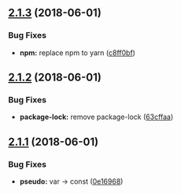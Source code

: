 <a name="2.1.3"></a>
## [2.1.3](https://github.com/inoutch/semantic-release-demo/compare/v2.1.2...v2.1.3) (2018-06-01)


### Bug Fixes

* **npm:** replace npm to yarn ([c8ff0bf](https://github.com/inoutch/semantic-release-demo/commit/c8ff0bf))

<a name="2.1.2"></a>
## [2.1.2](https://github.com/inoutch/semantic-release-demo/compare/v2.1.1...v2.1.2) (2018-06-01)


### Bug Fixes

* **package-lock:** remove package-lock ([63cffaa](https://github.com/inoutch/semantic-release-demo/commit/63cffaa))

<a name="2.1.1"></a>
## [2.1.1](https://github.com/inoutch/semantic-release-demo/compare/v2.1.0...v2.1.1) (2018-06-01)


### Bug Fixes

* **pseudo:** var -> const ([0e16968](https://github.com/inoutch/semantic-release-demo/commit/0e16968))
